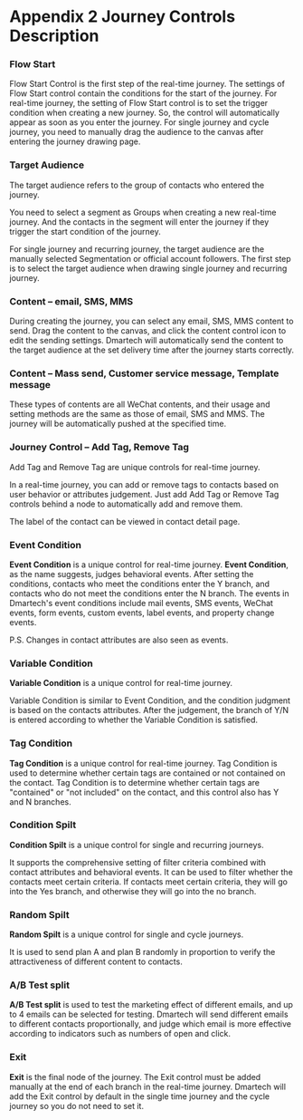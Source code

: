 # Appendix 2 Journey Controls Description

### Flow Start

Flow Start Control is the first step of the real-time journey. The settings of Flow Start control contain the conditions for the start of the journey. For real-time journey, the setting of Flow Start control is to set the trigger condition when creating a new journey. So, the control will automatically appear as soon as you enter the journey. For single journey and cycle journey, you need to manually drag the audience to the canvas after entering the journey drawing page.

### Target Audience

The target audience refers to the group of contacts who entered the journey. 

You need to select a segment as Groups when creating a new real-time journey. And the contacts in the segment will enter the journey if they trigger the start condition of the journey. 

For single journey and recurring journey, the target audience are the manually selected Segmentation or official account followers. The first step is to select the target audience when drawing single journey and recurring journey.

### Content – email, SMS, MMS

During creating the journey, you can select any email, SMS, MMS content to send. Drag the content to the canvas, and click the content control icon to edit the sending settings. Dmartech will automatically send the content to the target audience at the set delivery time after the journey starts correctly.

### Content – Mass send, Customer service message, Template message

These types of contents are all WeChat contents, and their usage and setting methods are the same as those of email, SMS and MMS. The journey will be automatically pushed at the specified time.

### Journey Control – Add Tag, Remove Tag

Add Tag and Remove Tag are unique controls for real-time journey. 

In a real-time journey, you can add or remove tags to contacts based on user behavior or attributes judgement. Just add Add Tag or Remove Tag controls behind a node to automatically add and remove them. 

The label of the contact can be viewed in contact detail page.

### Event Condition

**Event Condition** is a unique control for real-time journey. **Event Condition**, as the name suggests, judges behavioral events. After setting the conditions, contacts who meet the conditions enter the Y branch, and contacts who do not meet the conditions enter the N branch. The events in Dmartech's event conditions include mail events, SMS events, WeChat events, form events, custom events, label events, and property change events. 

P.S. Changes in contact attributes are also seen as events.

### Variable Condition

**Variable Condition** is a unique control for real-time journey. 

Variable Condition is similar to Event Condition, and the condition judgment is based on the contacts attributes. After the judgement, the branch of Y/N is entered according to whether the Variable Condition is satisfied.

### Tag Condition

**Tag Condition** is a unique control for real-time journey. Tag Condition is used to determine whether certain tags are contained or not contained on the contact. Tag Condition is to determine whether certain tags are "contained" or "not included" on the contact, and this control also has Y and N branches.

### Condition Spilt

**Condition Spilt** is a unique control for single and recurring journeys.

It supports the comprehensive setting of filter criteria combined with contact attributes and behavioral events. It can be used to filter whether the contacts meet certain criteria. If contacts meet certain criteria, they will go into the Yes branch, and otherwise they will go into the no branch. 

### Random Spilt 

**Random Spilt** is a unique control for single and cycle journeys. 

It is used to send plan A and plan B randomly in proportion to verify the attractiveness of different content to contacts. 

### A/B Test split

 **A/B Test split** is used to test the marketing effect of different emails, and up to 4 emails can be selected for testing. Dmartech will send different emails to different contacts proportionally, and judge which email is more effective according to indicators such as numbers of open and click. 

### **Exit** 

**Exit** is the final node of the journey. The Exit control must be added manually at the end of each branch in the real-time journey. Dmartech will add the Exit control by default in the single time journey and the cycle journey so you do not need to set it.

